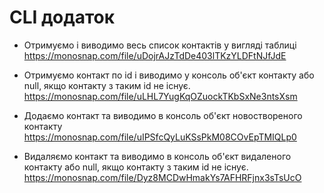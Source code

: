 # CLI додаток

- Отримуємо і виводимо весь список контактів у вигляді таблиці
https://monosnap.com/file/uDojrAJzTdDe403lTKzYLDFtNJfJdE

- Отримуємо контакт по id і виводимо у консоль об'єкт контакту або null, якщо контакту з таким id не існує.
https://monosnap.com/file/uLHL7YugKqOZuockTKbSxNe3ntsXsm

- Додаємо контакт та виводимо в консоль об'єкт новоствореного контакту
https://monosnap.com/file/uIPSfcQyLuKSsPkM08COvEpTMIQLp0

- Видаляємо контакт та виводимо в консоль об'єкт видаленого контакту або null, якщо контакту з таким id не існує.
https://monosnap.com/file/Dyz8MCDwHmakYs7AFHRFjnx3sTsUcO